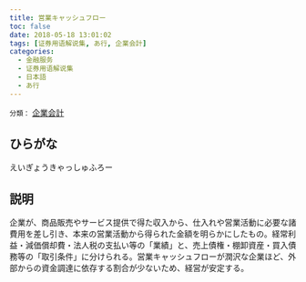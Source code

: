 ```yaml
---
title: 営業キャッシュフロー
toc: false
date: 2018-05-18 13:01:02
tags: [证券用语解说集, あ行, 企業会計]
categories:
  - 金融服务
  - 证券用语解说集
  - 日本語
  - あ行
---
```


`分類：` [企業会計](/tags/企業会計/)

## ひらがな

えいぎょうきゃっしゅふろー

## 説明

企業が、商品販売やサービス提供で得た収入から、仕入れや営業活動に必要な諸費用を差し引き、本来の営業活動から得られた金額を明らかにしたもの。経常利益・減価償却費・法人税の支払い等の「業績」と、売上債権・棚卸資産・買入債務等の「取引条件」に分けられる。営業キャッシュフローが潤沢な企業ほど、外部からの資金調達に依存する割合が少ないため、経営が安定する。
